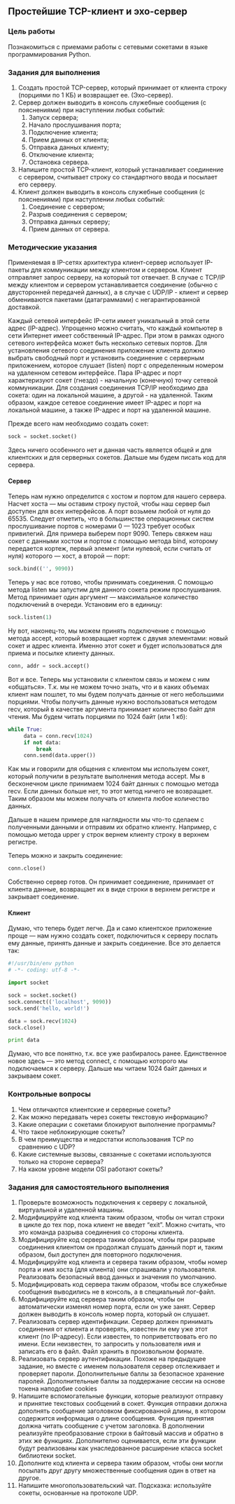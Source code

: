 ## Простейшие TCP-клиент и эхо-сервер

### Цель работы

Познакомиться с приемами работы с сетевыми сокетами в языке программирования Python.

### Задания для выполнения

1. Создать простой TCP-сервер, который принимает от клиента строку (порциями по 1 КБ) и возвращает ее. (Эхо-сервер).
2. Сервер должен выводить в консоль служебные сообщения (с пояснениями) при наступлении любых событий:
    1. Запуск сервера;
    2. Начало прослушивания порта;
    3. Подключение клиента;
    4. Прием данных от клиента;
    5. Отправка данных клиенту;
    6. Отключение клиента;
    7. Остановка сервера.
3. Напишите простой TCP-клиент, который устанавливает соединение с сервером, считывает строку со стандартного ввода и посылает его серверу.
4. Клиент должен выводить в консоль служебные сообщения (с пояснениями) при наступлении любых событий:
    1. Соединение с сервером;
    2. Разрыв соединения с сервером;
    3. Отправка данных серверу;
    4. Прием данных от сервера.

### Методические указания

Применяемая в IP-сетях архитектура клиент-сервер использует IP-пакеты для коммуникации между клиентом и сервером. Клиент отправляет запрос серверу, на который тот отвечает. В случае с TCP/IP между клиентом и сервером устанавливается соединение (обычно с двусторонней передачей данных), а в случае с UDP/IP - клиент и сервер обмениваются пакетами (датаграммами) с негарантированной доставкой.

Каждый сетевой интерфейс IP-сети имеет уникальный в этой сети адрес (IP-адрес). Упрощенно можно считать, что каждый компьютер в сети Интернет имеет собственный IP-адрес. При этом в рамках одного сетевого интерфейса может быть несколько сетевых портов. Для установления сетевого соединения приложение клиента должно выбрать свободный порт и установить соединение с серверным приложением, которое слушает (listen) порт с определенным номером на удаленном сетевом интерфейсе. Пара IP-адрес и порт характеризуют сокет (гнездо) - начальную (конечную) точку сетевой коммуникации. Для создания соединения TCP/IP необходимо два сокета: один на локальной машине, а другой - на удаленной. Таким образом, каждое сетевое соединение имеет IP-адрес и порт на локальной машине, а также IP-адрес и порт на удаленной машине.

Прежде всего нам необходимо создать сокет:

``` python
sock = socket.socket()
```

Здесь ничего особенного нет и данная часть является общей и для клиентских и для серверных сокетов. Дальше мы будем писать код для сервера. 

#### Сервер

Теперь нам нужно определится с хостом и портом для нашего сервера. Насчет хоста — мы оставим строку пустой, чтобы наш сервер был доступен для всех интерфейсов. А порт возьмем любой от нуля до 65535. Следует отметить, что в большинстве операционных систем прослушивание портов с номерами 0 — 1023 требует особых привилегий. Для примера выберем порт 9090. Теперь свяжем наш сокет с данными хостом и портом с помощью метода bind, которому передается кортеж, первый элемент (или нулевой, если считать от нуля) которого — хост, а второй — порт:


``` python
sock.bind(('', 9090))
```

Теперь у нас все готово, чтобы принимать соединения. С помощью метода listen мы запустим для данного сокета режим прослушивания. Метод принимает один аргумент — максимальное количество подключений в очереди. Установим его в единицу:


``` python
sock.listen(1)
```

Ну вот, наконец-то, мы можем принять подключение с помощью метода accept, который возвращает кортеж с двумя элементами: новый сокет и адрес клиента. Именно этот сокет и будет использоваться для приема и посылке клиенту данных.


``` python
conn, addr = sock.accept()
```

Вот и все. Теперь мы установили с клиентом связь и можем с ним «общаться». Т.к. мы не можем точно знать, что и в каких объемах клиент нам пошлет, то мы будем получать данные от него небольшими порциями. Чтобы получить данные нужно воспользоваться методом recv, который в качестве аргумента принимает количество байт для чтения. Мы будем читать порциями по 1024 байт (или 1 кб):

``` python
while True:
     data = conn.recv(1024)
     if not data:
         break
     conn.send(data.upper())
```

Как мы и говорили для общения с клиентом мы используем сокет, который получили в результате выполнения метода accept. Мы в бесконечном цикле принимаем 1024 байт данных с помощью метода recv. Если данных больше нет, то этот метод ничего не возвращает. Таким образом мы можем получать от клиента любое количество данных.

Дальше в нашем примере для наглядности мы что-то сделаем с полученными данными и отправим их обратно клиенту. Например, с помощью метода upper у строк вернем клиенту строку в верхнем регистре.

Теперь можно и закрыть соединение:

``` python
conn.close()
```

Собственно сервер готов. Он принимает соединение, принимает от клиента данные, возвращает их в виде строки в верхнем регистре и закрывает соединение. 

#### Клиент

Думаю, что теперь будет легче. Да и само клиентское приложение проще — нам нужно создать сокет, подключиться к серверу послать ему данные, принять данные и закрыть соединение. Все это делается так:

```python
#!/usr/bin/env python
# -*- coding: utf-8 -*-

import socket

sock = socket.socket()
sock.connect(('localhost', 9090))
sock.send('hello, world!')

data = sock.recv(1024)
sock.close()

print data
```

Думаю, что все понятно, т.к. все уже разбиралось ранее. Единственное новое здесь — это метод connect, с помощью которого мы подключаемся к серверу. Дальше мы читаем 1024 байт данных и закрываем сокет.

### Контрольные вопросы

1. Чем отличаются клиентские и серверные сокеты?
2. Как можно передавать через сокеты текстовую информацию?
3. Какие операции с сокетами блокируют выполнение программы?
4. Что такое неблокирующие сокеты?
5. В чем преимущества и недостатки использования TCP по сравнению с UDP?
6. Какие системные вызовы, связанные с сокетами используются только на стороне сервера?
7. На каком уровне модели OSI работают сокеты?

### Задания для самостоятельного выполнения

1. Проверьте возможность подключения к серверу с локальной, виртуальной и удаленной машины. 
2. Модифицируйте код клиента таким образом, чтобы он читал строки в цикле до тех пор, пока клиент не введет “exit”. Можно считать, что это команда разрыва соединения со стороны клиента.
3. Модифицируйте код сервера таким образом, чтобы при разрыве соединения клиентом он продолжал слушать данный порт и, таким образом, был доступен для повторного подключения.
4. Модифицируйте код клиента и сервера таким образом, чтобы номер порта и имя хоста (для клиента) они спрашивали у пользователя. Реализовать безопасный ввод данных и значения по умолчанию.
5. Модифицировать код сервера таким образом, чтобы все служебные сообщения выводились не в консоль, а в специальный лог-файл.
6. Модифицируйте код сервера таким образом, чтобы он автоматически изменял номер порта, если он уже занят. Сервер должен выводить в консоль номер порта, который он слушает.
7. Реализовать сервер идентификации. Сервер должен принимать соединения от клиента и проверять, известен ли ему уже этот клиент (по IP-адресу). Если известен, то поприветствовать его по имени. Если неизвестен, то запросить у пользователя имя и записать его в файл. Файл хранить в произвольном формате.
8. Реализовать сервер аутентификации. Похоже на предыдущее задание, но вместе с именем пользователя сервер отслеживает и проверяет пароли. Дополнительные баллы за безопасное хранение паролей. Дополнительные баллы за поддержание сессии на основе токена наподобие cookies
9. Напишите вспомогательные функции, которые реализуют отправку и принятие текстовых сообщений в сокет. Функция отправки должна дополнять сообщение заголовком фиксированной длины, в котором содержится информация о длине сообщения. Функция принятия должна читать сообщение с учетом заголовка. В дополнении реализуйте преобразование строки в байтовый массив и обратно в этих же функциях. Дополнително оценивается, если эти функции будут реализованы как унаследованное расширение класса socket библиотеки socket.
10. Дополните код клиента и сервера таким образом, чтобы они могли посылать друг другу множественные сообщения один в ответ на другое.
11. Напишите многопользовательский чат. Подсказка: используйте сокеты, основанные на протоколе UDP.